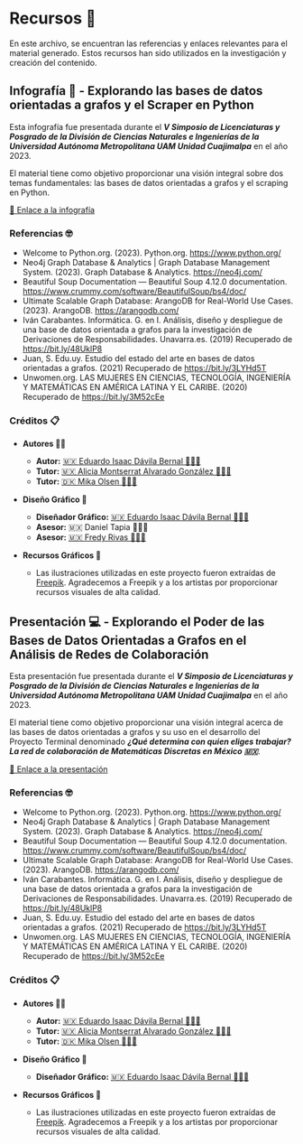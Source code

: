 # Recursos 🧠

En este archivo, se encuentran las referencias y enlaces relevantes para el material generado. Estos recursos han sido utilizados en la investigación y creación del contenido.

## Infografía 🌠 - Explorando las bases de datos orientadas a grafos y el Scraper en Python 
Esta infografía fue presentada durante el **_V Simposio de Licenciaturas y Posgrado de la División de Ciencias Naturales e Ingenierías de la Universidad Autónoma Metropolitana UAM Unidad Cuajimalpa_** en el año 2023. 

El material tiene como objetivo proporcionar una visión integral sobre dos temas fundamentales: las bases de datos orientadas a grafos y el scraping en Python.

[🔗 Enlace a la infografía](https://drive.google.com/file/d/1jjm1MoipqjMq8yjyiV_gINR_lCf_MYcC/view?usp=sharing)

### Referencias 🤓
- Welcome to Python.org. (2023). Python.org. https://www.python.org/
- Neo4j Graph Database & Analytics | Graph Database Management System. (2023). Graph Database & Analytics. https://neo4j.com/
- Beautiful Soup Documentation — Beautiful Soup 4.12.0 documentation. https://www.crummy.com/software/BeautifulSoup/bs4/doc/
- Ultimate Scalable Graph Database: ArangoDB for Real-World Use Cases. (2023). ArangoDB. https://arangodb.com/
- Iván Carabantes. Informática. G. en I. Análisis, diseño y despliegue de una base de datos orientada a grafos para la investigación de Derivaciones de Responsabilidades. Unavarra.es. (2019) Recuperado de https://bit.ly/48UklP8
- Juan, S. Edu.uy. Estudio del estado del arte en bases de datos orientadas a grafos. (2021) Recuperado de https://bit.ly/3LYHd5T
- Unwomen.org. LAS MUJERES EN CIENCIAS, TECNOLOGÍA, INGENIERÍA Y MATEMÁTICAS EN AMÉRICA LATINA Y EL CARIBE. (2020) Recuperado de https://bit.ly/3M52cEe


### Créditos 📋

- **Autores ✍🏻**
  - **Autor:** [🇲🇽 Eduardo Isaac Dávila Bernal 🙋🏻‍♂️](https://github.com/newton1057)
  - **Tutor:** [🇲🇽 Alicia Montserrat Alvarado González 🙋🏻‍♀️](https://www.researchgate.net/profile/Montserrat-Alvarado-Gonzalez)
  - **Tutor:** [🇩🇰 Mika Olsen 🙋🏻‍♀️](https://investigacion.uam.mx/en/index.php/listado-catalogo/61799)
    
- **Diseño Gráfico 🎨**
  - **Diseñador Gráfico:** [🇲🇽 Eduardo Isaac Dávila Bernal 🙋🏻‍♂️](https://github.com/newton1057)
  - **Asesor:** 🇲🇽 Daniel Tapia 🙋🏻‍♂️
  - **Asesor:** [🇲🇽 Fredy Rivas 🙋🏻‍♂️](https://www.linkedin.com/in/fredy-rivas/)
    
- **Recursos Gráficos 🌠**
  - Las ilustraciones utilizadas en este proyecto fueron extraídas de [Freepik](https://www.freepik.es/). Agradecemos a Freepik y a los artistas por proporcionar recursos visuales de alta calidad.

## Presentación 💻 - Explorando el Poder de las Bases de Datos Orientadas a Grafos en el Análisis de Redes de Colaboración
Esta presentación fue presentada durante el **_V Simposio de Licenciaturas y Posgrado de la División de Ciencias Naturales e Ingenierías de la Universidad Autónoma Metropolitana UAM Unidad Cuajimalpa_** en el año 2023. 

El material tiene como objetivo proporcionar una visión integral acerca de las bases de datos orientadas a grafos y su uso en el desarrollo del Proyecto Terminal denominado **_¿Qué determina con quien eliges trabajar? La red de colaboración de Matemáticas Discretas en México 🇲🇽_**.

[🔗 Enlace a la presentación](https://alumnoscuauammx-my.sharepoint.com/:p:/g/personal/2193076785_alumnos_cua_uam_mx/Ec7VyhGutllPsFz3hpJzS5ABWUNKYHW3OCt3wDVGMgjJSg?e=iKKvOc)

### Referencias 🤓
- Welcome to Python.org. (2023). Python.org. https://www.python.org/
- Neo4j Graph Database & Analytics | Graph Database Management System. (2023). Graph Database & Analytics. https://neo4j.com/
- Beautiful Soup Documentation — Beautiful Soup 4.12.0 documentation. https://www.crummy.com/software/BeautifulSoup/bs4/doc/
- Ultimate Scalable Graph Database: ArangoDB for Real-World Use Cases. (2023). ArangoDB. https://arangodb.com/
- Iván Carabantes. Informática. G. en I. Análisis, diseño y despliegue de una base de datos orientada a grafos para la investigación de Derivaciones de Responsabilidades. Unavarra.es. (2019) Recuperado de https://bit.ly/48UklP8
- Juan, S. Edu.uy. Estudio del estado del arte en bases de datos orientadas a grafos. (2021) Recuperado de https://bit.ly/3LYHd5T
- Unwomen.org. LAS MUJERES EN CIENCIAS, TECNOLOGÍA, INGENIERÍA Y MATEMÁTICAS EN AMÉRICA LATINA Y EL CARIBE. (2020) Recuperado de https://bit.ly/3M52cEe


### Créditos 📋

- **Autores ✍🏻**
  - **Autor:** [🇲🇽 Eduardo Isaac Dávila Bernal 🙋🏻‍♂️](https://github.com/newton1057)
  - **Tutor:** [🇲🇽 Alicia Montserrat Alvarado González 🙋🏻‍♀️](https://www.researchgate.net/profile/Montserrat-Alvarado-Gonzalez)
  - **Tutor:** [🇩🇰 Mika Olsen 🙋🏻‍♀️](https://investigacion.uam.mx/en/index.php/listado-catalogo/61799)
    
- **Diseño Gráfico 🎨**
  - **Diseñador Gráfico:** [🇲🇽 Eduardo Isaac Dávila Bernal 🙋🏻‍♂️](https://github.com/newton1057)
    
- **Recursos Gráficos 🌠**
  - Las ilustraciones utilizadas en este proyecto fueron extraídas de [Freepik](https://www.freepik.es/). Agradecemos a Freepik y a los artistas por proporcionar recursos visuales de alta calidad.
